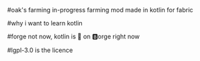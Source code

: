 #oak's farming
in-progress farming mod made in kotlin for fabric

#why
i want to learn kotlin

#forge
not now, kotlin is 🦀 on 🅱orge right now

#lgpl-3.0 is the licence